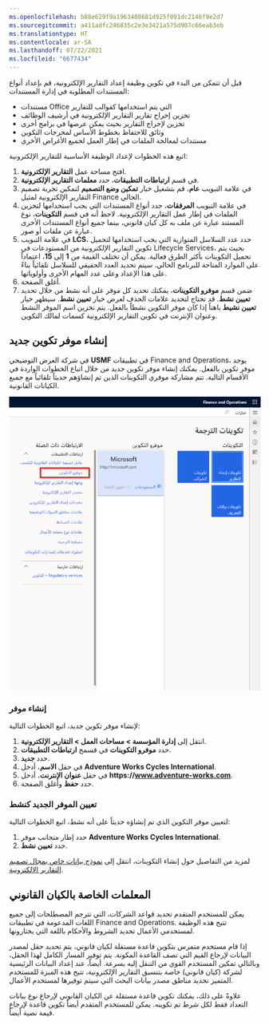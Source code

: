 ```yaml
---
ms.openlocfilehash: b88e629f9a1963408681d925f091dc2146f9e2d7
ms.sourcegitcommit: a411adfc246835c2e3e3421a575d907c66eab3eb
ms.translationtype: HT
ms.contentlocale: ar-SA
ms.lasthandoff: 07/22/2021
ms.locfileid: "6677434"
---
```

قبل أن تتمكن من البدء في تكوين وظيفة إعداد التقارير الإلكترونية، قم بإعداد أنواع المستندات المطلوبة في إدارة المستندات:

- مستندات Office التي يتم استخدامها كقوالب للتقارير
- تخزين إخراج تقارير التقارير الإلكترونية في أرشيف الوظائف
- تخزين لإخراج التقارير بحيث يمكن عرضها في برامج أخرى
- وثائق للاحتفاظ بخطوط الأساس لمخرجات التكوين
- مستندات لمعالجة الملفات في إطار العمل لجميع الأغراض الأخرى

اتبع هذه الخطوات لإعداد الوظيفة الأساسية للتقارير الإلكترونية:

1. افتح مساحة عمل **التقارير الإلكترونية**.
2. في قسم **ارتباطات التطبيقات**، حدد **معلمات التقارير الإلكترونية**.
3. في علامة التبويب **عام**، قم بتشغيل خيار **تمكين وضع التصميم** لتمكين تجربة تصميم التقارير الإلكترونية لمثيل Finance الحالي.
4. في علامة التبويب **المرفقات**، حدد أنواع المستندات التي يجب استخدامها لتخزين الملفات في إطار عمل التقارير الإلكترونية. لاحظ أنه في قسم **التكوينات**، نوع المستند عبارة عن ملف به كل كيان قانوني، بينما جميع أنواع المستندات الأخرى عبارة عن ملفات أو صور.  
5. في علامة التبويب **LCS**، حدد عدد السلاسل المتوازية التي يجب استخدامها لتحميل تكوين التقارير الإلكترونية من المستودعات في Lifecycle Services، بحيث يتم تحميل التكوينات بأكثر الطرق فعالية. يمكن أن تختلف القيمة من **1** إلى **15**، اعتماداً على الموارد المتاحة للبرنامج الحالي. سيتم تحديد العدد الحقيقي للسلاسل تلقائياً بناءً على هذا الإعداد وعلى عدد المهام الأخرى وأولوياتها.
6. أغلق الصفحة.
7. ضمن قسم **موفرو التكوينات**، يمكنك تحديد كل موفر على أنه نشط من خلال تحديد **تعيين نشط**. قد تحتاج لتحديد علامات الحذف لعرض خيار **تعيين نشط**. سيظهر خيار **تعيين نشيط** باهتاً إذا كان موفر التكوين نشطاً بالفعل. يتم تخزين اسم الموفر النشط وعنوان الإنترنت في تكوين التقارير الإلكترونية كسمات لمالك التكوين.


## <a name="create-a-new-configuration-provider"></a>إنشاء موفر تكوين جديد

في شركة العرض التوضيحي **USMF** في تطبيقات Finance and Operations، يوجد موفر تكوين بالفعل. يمكنك إنشاء موفر تكوين جديد من خلال اتباع الخطوات الواردة في الأقسام التالية. تتم مشاركة موفري التكوينات الذين تم إنشاؤهم حديثاً تلقائياً مع جميع الكيانات القانونية.

![لقطة شاشة لمساحة عمل التقارير الإلكترونية.](../media/electronic-reporting-workspace.png)
    
### <a name="create-a-provider"></a>إنشاء موفر

لإنشاء موفر تكوين جديد، اتبع الخطوات التالية:

1. انتقل إلى **إدارة المؤسسة > مساحات العمل > التقارير الإلكترونية**.
2. حدد **موفرو التكوينات** في قسمح **ارتباطات التطبيقات**.
3. حدد **جديد**.
4. في حقل **الاسم**، أدخل **Adventure Works Cycles International**.
5. في حقل **عنوان الإنترنت**، أدخل **https:\//www.adventure-works.com**.
6. حدد **حفظ** وأغلق الصفحة.

### <a name="set-the-new-provider-as-active"></a>تعيين الموفر الجديد كنشط

لتعيين موفر التكوين الذي تم إنشاؤه حديثاً على أنه نشط، اتبع الخطوات التالية: 

1. حدد إطار متجانب موفر **Adventure Works Cycles International**.
1. حدد **تعيين نشط**.

لمزيد من التفاصيل حول إنشاء التكوينات، انتقل إلى [نموذج بيانات خاص بمجال تصميم التقارير الإلكترونية](https://docs.microsoft.com/dynamics365/fin-ops-core/dev-itpro/analytics/tasks/er-design-domain-specific-data-model-2016-11?toc=/dynamics365/commerce/toc.json/?azure-portal=true).

## <a name="legal-entity-specific-parameters"></a>المعلمات الخاصة بالكيان القانوني

يمكن للمستخدم المتقدم تحديد قواعد الشركات، التي تترجم المصطلحات إلى جميع اللغات المدعومة في تطبيقات Finance and Operations. تتيح هذه الوظيفة لمستخدمي الأعمال تحديد الشروط والأحكام باللغة التي يختارونها.

إذا قام مستخدم متمرس بتكوين قاعدة مستقلة لكيان قانوني، يتم تحديد حقل لمصدر البيانات لإرجاع القيم التي تصف القاعدة المكونة. يتم توفير المسار الكامل لهذا الحقل، وبالتالي تمكين المستخدم القوي من التنقل إليه بسرعة. أيضاً، عند إعداد البيانات الرئيسية لشركة (كيان قانوني) خاصة بتنسيق التقارير الإلكترونية، تتيح هذه الميزة للمستخدم المتميز تحديد مناطق مصدر بيانات البحث التي سيتم توفيرها لمستخدم الأعمال.

علاوةً على ذلك، يمكنك تكوين قاعدة مستقلة عن الكيان القانوني لإرجاع نوع بيانات التعداد فقط لكل شرط تم تكوينه. يمكن للمستخدم المتقدم أيضاً تكوين قاعدة لإرجاع قيمة نصية أيضاً.

